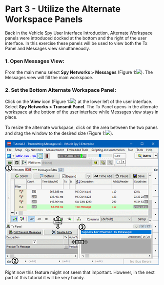 # Part 3 - Utilize the Alternate Workspace Panels

Back in the Vehicle Spy User Interface Introduction, Alternate Workspace panels were introduced docked at the bottom and the right of the user interface. In this exercise these panels will be used to view both the Tx Panel and Messages view simultaneously.

### 1. Open Messages View:

From the main menu select **Spy Networks > Messages** (Figure 1:![](https://cdn.intrepidcs.net/support/VehicleSpy/assets/smOne.gif)). The Messages view will fill the main workspace.

### 2. Set the Bottom Alternate Workspace Panel:

Click on the **View** icon (Figure 1:![](https://cdn.intrepidcs.net/support/VehicleSpy/assets/smTwo.gif)) at the lower left of the user interface. Select **Spy Networks > Transmit Panel**. The Tx Panel opens in the alternate workspace at the bottom of the user interface while Messages view stays in place.\
\
To resize the alternate workspace, click on the area between the two panes and drag the window to the desired size (Figure 1:![](https://cdn.intrepidcs.net/support/VehicleSpy/assets/smThree.gif)).

![Figure 1: Selecting and resizing the bottom Alternate Workspace panel.](../../.gitbook/assets/spyexample2.3.gif)

Right now this feature might not seem that important. However, in the next part of this tutorial it will be very handy.
